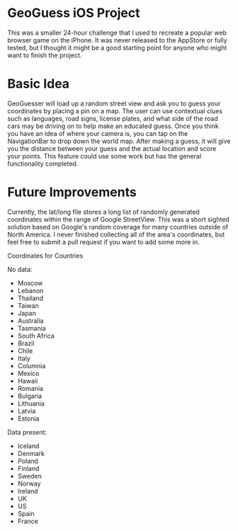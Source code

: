 GeoGuess iOS Project
====================

This was a smaller 24-hour challenge that I used to recreate a popular web browser game on the iPhone. It was never released to the AppStore or fully tested, but I thought it might be a good starting point for anyone who might want to finish the project.


Basic Idea
==========
GeoGuesser will load up a random street view and ask you to guess your coordinates by placing a pin on a map. The user can use contextual clues such as languages, road signs, license plates, and what side of the road cars may be driving on to help make an educated guess. Once you think you have an idea of where your camera is, you can tap on the NavigationBar to drop down the world map. After making a guess, it will give you the distance between your guess and the actual location and score your points. This feature could use some work but has the general functionality completed.

Future Improvements
===================
Currently, the lat/long file stores a long list of randomly generated coordinates within the range of Google StreetView. This was a short sighted solution based on Google's random coverage for many countries outside of North America. I never finished collecting all of the area's coordinates, but feel free to submit a pull request if you want to add some more in.


Coordinates for Countries

No data:
- Moscow
- Lebanon
- Thailand
- Taiwan
- Japan
- Australia
- Tasmania
- South Africa
- Brazil
- Chile
- Italy
- Columnia
- Mexico
- Hawaii
- Romania
- Bulgaria
- Lithuania
- Latvia
- Estonia

Data present:
- Iceland
- Denmark
- Poland
- Finland
- Sweden
- Norway
- Ireland
- UK
- US
- Spain
- France
